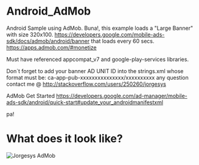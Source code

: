 # Android_AdMob
Android Sample using AdMob. Buna!, this example loads a "Large Banner" with size 320x100. https://developers.google.com/mobile-ads-sdk/docs/admob/android/banner that loads every 60 secs. https://apps.admob.com/#monetize

Must have referenced appcompat_v7 and google-play-services libraries.

Don´t forget to add your banner AD UNIT ID into the strings.xml whose format must be: ca-app-pub-xxxxxxxxxxxxxxx/xxxxxxxxxx
any question contact me @ http://stackoverflow.com/users/250260/jorgesys

AdMob Get Started
https://developers.google.com/ad-manager/mobile-ads-sdk/android/quick-start#update_your_androidmanifestxml

pa!

# What does it look like?
![Jorgesys AdMob](https://camo.githubusercontent.com/9d23955ee108112458c9a75a96cae4d31ac15137/68747470733a2f2f692e737461636b2e696d6775722e636f6d2f33653051702e676966)
